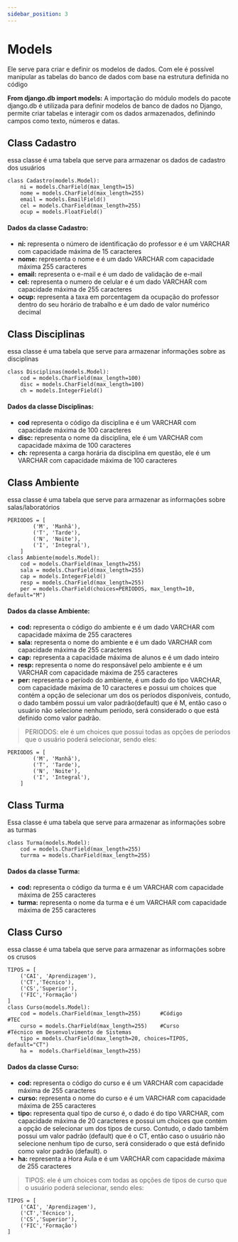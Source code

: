 ```yaml
---
sidebar_position: 3
---
```


# Models


Ele serve para criar e definir os modelos de dados.
Com ele é possível manipular as tabelas do banco de dados com base na estrutura definida no código

**From django.db import models:** A importação do módulo models do pacote django.db é utilizada para definir modelos de banco de dados no Django, permite criar tabelas e interagir com os dados armazenados, definindo campos como texto, números e datas.

## Class Cadastro
essa classe é uma tabela que serve para armazenar os dados de cadastro dos usuários


```
class Cadastro(models.Model):
    ni = models.CharField(max_length=15)
    nome = models.CharField(max_length=255)
    email = models.EmailField()
    cel = models.CharField(max_length=255)
    ocup = models.FloatField()
```

#### Dados da classe Cadastro:

- **ni:** representa o número de identificação do professor e é um VARCHAR com
capacidade máxima de 15 caracteres
- **nome:** representa o nome e é um dado VARCHAR com capacidade máxima 255
caracteres
- **email:** representa o e-mail e é um dado de validação de e-mail
- **cel:** representa o numero de celular e é um dado VARCHAR com capacidade máxima
de 255 caracteres
- **ocup:** representa a taxa em porcentagem da ocupação do professor dentro do seu
horário de trabalho e é um dado de valor numérico decimal



## Class Disciplinas
essa classe é uma tabela que serve para armazenar informações sobre as disciplinas

```
class Disciplinas(models.Model):
    cod = models.CharField(max_length=100)
    disc = models.CharField(max_length=100) 
    ch = models.IntegerField()              
```
#### Dados da classe Disciplinas:
- **cod** representa o código da disciplina e é um VARCHAR com capacidade máxima de
100 caracteres
- **disc:** representa o nome da disciplina, ele é um VARCHAR com capacidade máxima de
100 caracteres
- **ch:** representa a carga horária da disciplina em questão, ele é um VARCHAR com
capacidade máxima de 100 caracteres


## Class Ambiente
essa classe é uma tabela que serve para armazenar as informações sobre salas/laboratórios

```
PERIODOS = [
        ('M', 'Manhã'),
        ('T', 'Tarde'),
        ('N', 'Noite'),
        ('I', 'Integral'),
    ]
class Ambiente(models.Model):
    cod = models.CharField(max_length=255)
    sala = models.CharField(max_length=255)
    cap = models.IntegerField()
    resp = models.CharField(max_length=255)
    per = models.CharField(choices=PERIODOS, max_length=10, default="M")
```

#### Dados da classe Ambiente:
- **cod:** representa o código do ambiente e é um dado VARCHAR com capacidade máxima
de 255 caracteres
- **sala:** representa o nome do ambiente e é um dado VARCHAR com capacidade máxima
de 255 caracteres
- **cap:** representa a capacidade máxima de alunos e é um dado inteiro
- **resp:** representa o nome do responsável pelo ambiente e é um VARCHAR com
capacidade máxima de 255 caracteres
- **per:** representa o período do ambiente, é um dado do tipo VARCHAR, com capacidade
máxima de 10 caracteres e possui um choices que contém a opção de selecionar um dos os
períodos disponíveis, contudo, o dado também possui um valor padrão(default) que é M,
então caso o usuário não selecione nenhum período, será considerado o que está definido
como valor padrão.
> PERIODOS: ele é um choices que possui todas as opções de períodos que o
usuário poderá selecionar, sendo eles:
```
PERIODOS = [
        ('M', 'Manhã'),
        ('T', 'Tarde'),
        ('N', 'Noite'),
        ('I', 'Integral'),
    ]
```

## Class Turma
Essa classe é uma tabela que serve para armazenar as informações sobre as turmas
```
class Turma(models.Model):
    cod = models.CharField(max_length=255)
    turrma = models.CharField(max_length=255)
```

#### Dados da classe Turma:
- **cod:** representa o código da turma e é um VARCHAR com capacidade máxima de
255 caracteres
- **turma:** representa o nome da turma e é um VARCHAR com capacidade máxima de
255 caracteres


## Class Curso
essa classe é uma tabela que serve para armazenar as informações sobre os crusos

```
TIPOS = [
    ('CAI', 'Aprendizagem'),
    ('CT','Técnico'),
    ('CS','Superior'),
    ('FIC','Formação')
]
class Curso(models.Model):
    cod = models.CharField(max_length=255)      #Código             #TEC
    curso = models.CharField(max_length=255)    #Curso              #Técnico em Desenvolvimento de Sistemas
    tipo = models.CharField(max_length=20, choices=TIPOS, default="CT")
    ha =  models.CharField(max_length=255)
```
#### Dados da classe Curso:
- **cod:** representa o código do curso e é um VARCHAR com capacidade máxima de
255 caracteres
- **curso:** representa o nome do curso e é um VARCHAR com capacidade máxima
de 255 caracteres
- **tipo:** representa qual tipo de curso é, o dado é do tipo VARCHAR, com
capacidade máxima de 20 caracteres e possui um choices que contém a opção
de selecionar um dos tipos de curso. Contudo, o dado também possui um valor
padrão (default) que é o CT, então caso o usuário não selecione nenhum tipo de
curso, será considerado o que está definido como valor padrão (default).
o
- **ha:** representa a Hora Aula e é um VARCHAR com capacidade máxima de 255
caracteres
>TIPOS: ele é um choices com todas as opções de tipos de curso que o
usuário poderá selecionar, sendo eles:
```
TIPOS = [
    ('CAI', 'Aprendizagem'),
    ('CT','Técnico'),
    ('CS','Superior'),
    ('FIC','Formação')
]
```


<!-- 
<!-- Create a file at `blog/2021-02-28-greetings.md`:

```md title="blog/2021-02-28-greetings.md"
---
slug: greetings
title: Greetings!
authors:
  - name: Joel Marcey
    title: Co-creator of Docusaurus 1
    url: https://github.com/JoelMarcey
    image_url: https://github.com/JoelMarcey.png
  - name: Sébastien Lorber
    title: Docusaurus maintainer
    url: https://sebastienlorber.com
    image_url: https://github.com/slorber.png
tags: [greetings]
---

Congratulations, you have made your first post!

Feel free to play around and edit this post as much as you like.
```

A new blog post is now available at [http://localhost:3000/blog/greetings](http://localhost:3000/blog/greetings). -->
